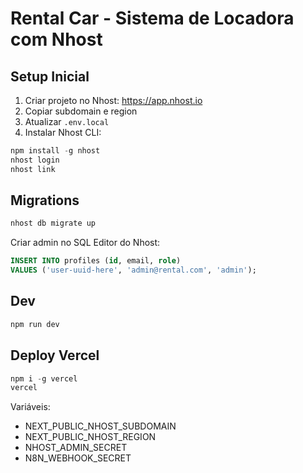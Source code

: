# Rental Car - Sistema de Locadora com Nhost

## Setup Inicial

1. Criar projeto no Nhost: https://app.nhost.io
2. Copiar subdomain e region
3. Atualizar `.env.local`
4. Instalar Nhost CLI:
```powershell
npm install -g nhost
nhost login
nhost link
```

## Migrations
```powershell
nhost db migrate up
```

Criar admin no SQL Editor do Nhost:
```sql
INSERT INTO profiles (id, email, role) 
VALUES ('user-uuid-here', 'admin@rental.com', 'admin');
```

## Dev
```powershell
npm run dev
```

## Deploy Vercel
```powershell
npm i -g vercel
vercel
```

Variáveis:
- NEXT_PUBLIC_NHOST_SUBDOMAIN
- NEXT_PUBLIC_NHOST_REGION
- NHOST_ADMIN_SECRET
- N8N_WEBHOOK_SECRET